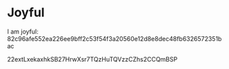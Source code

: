 # Joyful

I am joyful: 82c96afe552ea226ee9bff2c53f54f3a20560e12d8e8dec48fb6326572351bac


22extLxekaxhkSB27HrwXsr7TQzHuTQVzzCZhs2CCQmBSP